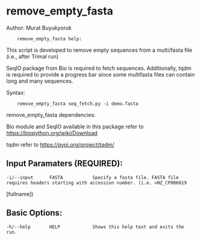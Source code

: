 # remove_empty_fasta

Author: Murat Buyukyoruk

        remove_empty_fasta help:

This script is developed to remove empty sequences from a multi/fasta file (i.e., after Trimal run) 

SeqIO package from Bio is required to fetch sequences. Additionally, tqdm is required to provide a progress bar since some multifasta files can contain long and many sequences.
        
Syntax:

        remove_empty_fasta seq_fetch.py -i demo.fasta

remove_empty_fasta dependencies:

Bio module and SeqIO available in this package      refer to https://biopython.org/wiki/Download

tqdm                                                refer to https://pypi.org/project/tqdm/
	
Input Paramaters (REQUIRED):
----------------------------
	-i/--input		FASTA			Specify a fasta file. FASTA file requires headers starting with accession number. (i.e. >NZ_CP006019 
[fullname])
	
Basic Options:
--------------
	-h/--help		HELP			Shows this help text and exits the run.

